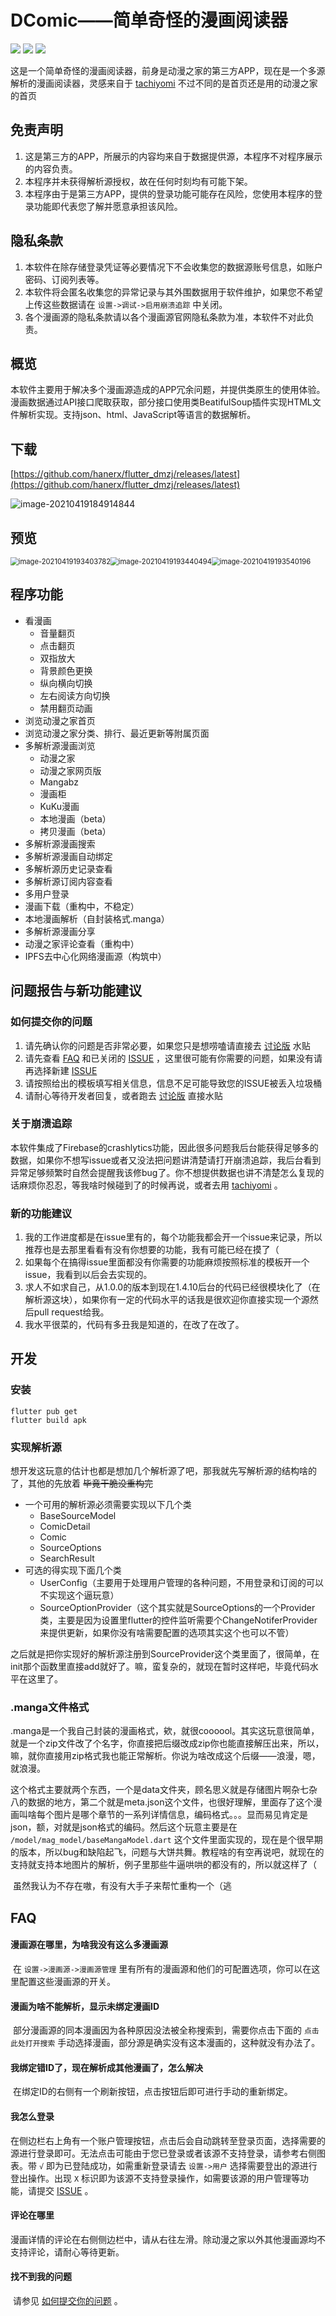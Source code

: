 # DComic——简单奇怪的漫画阅读器

[![](https://img.shields.io/github/v/release/hanerx/flutter_dmzj)](https://github.com/hanerx/flutter_dmzj/releases/latest) [![](https://img.shields.io/github/downloads/hanerx/flutter_dmzj/total)](https://github.com/hanerx/flutter_dmzj/releases) ![](https://img.shields.io/github/release-date/hanerx/flutter_dmzj)

​	这是一个简单奇怪的漫画阅读器，前身是动漫之家的第三方APP，现在是一个多源解析的漫画阅读器，灵感来自于 [tachiyomi](https://github.com/tachiyomiorg/tachiyomi) 不过不同的是首页还是用的动漫之家的首页

## 免责声明

1. 这是第三方的APP，所展示的内容均来自于数据提供源，本程序不对程序展示的内容负责。
2. 本程序并未获得解析源授权，故在任何时刻均有可能下架。
3. 本程序由于是第三方APP，提供的登录功能可能存在风险，您使用本程序的登录功能即代表您了解并愿意承担该风险。

## 隐私条款

1. 本软件在除存储登录凭证等必要情况下不会收集您的数据源账号信息，如账户密码、订阅列表等。
2. 本软件将会匿名收集您的异常记录与其外围数据用于软件维护，如果您不希望上传这些数据请在 `设置->调试->启用崩溃追踪` 中关闭。
3. 各个漫画源的隐私条款请以各个漫画源官网隐私条款为准，本软件不对此负责。

## 概览

​	本软件主要用于解决多个漫画源造成的APP冗余问题，并提供类原生的使用体验。漫画数据通过API接口爬取获取，部分接口使用类BeatifulSoup插件实现HTML文件解析实现。支持json、html、JavaScript等语言的数据解析。

## 下载

[https://github.com/hanerx/flutter_dmzj/releases/latest](https://github.com/hanerx/flutter_dmzj/releases/latest)

![image-20210419184914844](.\doc\image-20210419184914844.png)

## 预览

<img src=".\doc\image-20210419193403782.png" alt="image-20210419193403782" style="zoom: 80%;" /><img src=".\doc\image-20210419193440494.png" alt="image-20210419193440494" style="zoom: 80%;" /><img src=".\doc\image-20210419193540196.png" alt="image-20210419193540196" style="zoom: 80%;" />

## 程序功能

- 看漫画
  - 音量翻页
  - 点击翻页
  - 双指放大
  - 背景颜色更换
  - 纵向横向切换
  - 左右阅读方向切换
  - 禁用翻页动画
- 浏览动漫之家首页
- 浏览动漫之家分类、排行、最近更新等附属页面
- 多解析源漫画浏览
  - 动漫之家
  - 动漫之家网页版
  - Mangabz
  - 漫画柜
  - KuKu漫画
  - 本地漫画（beta）
  - 拷贝漫画（beta）
- 多解析源漫画搜索
- 多解析源漫画自动绑定
- 多解析源历史记录查看
- 多解析源订阅内容查看
- 多用户登录
- 漫画下载（重构中，不稳定）
- 本地漫画解析（自封装格式.manga）
- 多解析源漫画分享
- 动漫之家评论查看（重构中）
- IPFS去中心化网络漫画源（构筑中）

## 问题报告与新功能建议

### 如何提交你的问题

1. 请先确认你的问题是否非常必要，如果您只是想唠嗑请直接去 [讨论版](https://github.com/hanerx/dcomic/discussions) 水贴
2. 请先查看 [FAQ](#FAQ) 和已关闭的 [ISSUE](https://github.com/hanerx/dcomic/issues) ，这里很可能有你需要的问题，如果没有请再选择新建 [ISSUE](https://github.com/hanerx/dcomic/issues/new/choose)
3. 请按照给出的模板填写相关信息，信息不足可能导致您的ISSUE被丢入垃圾桶
4. 请耐心等待开发者回复，或者跑去 [讨论版](https://github.com/hanerx/dcomic/discussions) 直接水贴

### 关于崩溃追踪

​	本软件集成了Firebase的crashlytics功能，因此很多问题我后台能获得足够多的数据，如果你不想写issue或者又没法把问题讲清楚请打开崩溃追踪，我后台看到异常足够频繁时自然会提醒我该修bug了。你不想提供数据也讲不清楚怎么复现的话麻烦你忍忍，等我啥时候碰到了的时候再说，或者去用 [tachiyomi](https://github.com/tachiyomiorg/tachiyomi) 。

### 新的功能建议

1. 我的工作进度都是在issue里有的，每个功能我都会开一个issue来记录，所以推荐也是去那里看看有没有你想要的功能，我有可能已经在摸了（
2. 如果每个在搞得issue里面都没有你需要的功能麻烦按照标准的模板开一个issue，我看到以后会去实现的。
3. 求人不如求自己，从1.0.0的版本到现在1.4.10后台的代码已经很模块化了（在解析源这块），如果你有一定的代码水平的话我是很欢迎你直接实现一个源然后pull request给我。
4. 我水平很菜的，代码有多丑我是知道的，在改了在改了。

## 开发

### 安装

```shell
flutter pub get
flutter build apk
```

### 实现解析源

​	想开发这玩意的估计也都是想加几个解析源了吧，那我就先写解析源的结构啥的了，其他的先放着 ~~毕竟干脆没重构完~~

- 一个可用的解析源必须需要实现以下几个类
  - BaseSourceModel
  - ComicDetail
  - Comic
  - SourceOptions
  - SearchResult
- 可选的得实现下面几个类
  - UserConfig（主要用于处理用户管理的各种问题，不用登录和订阅的可以不实现这个逼玩意）
  - SourceOptionProvider（这个其实就是SourceOptions的一个Provider类，主要是因为设置里flutter的控件监听需要个ChangeNotiferProvider来提供更新，如果你没有啥需要配置的选项其实这个也可以不管）

​	之后就是把你实现好的解析源注册到SourceProvider这个类里面了，很简单，在init那个函数里直接add就好了。嘛，蛮复杂的，就现在暂时这样吧，毕竟代码水平在这里了。

### .manga文件格式

​	.manga是一个我自己封装的漫画格式，欸，就很coooool。其实这玩意很简单，就是一个zip文件改了个名字，你直接把后缀改成zip你也能直接解压出来，所以，嘛，就你直接用zip格式我也能正常解析。你说为啥改成这个后缀——浪漫，嗯，就浪漫。

​	这个格式主要就两个东西，一个是data文件夹，顾名思义就是存储图片啊杂七杂八的数据的地方，第二个就是meta.json这个文件，也很好理解，里面存了这个漫画叫啥每个图片是哪个章节的一系列详情信息，编码格式。。。显而易见肯定是json，额，对就是json格式的编码。然后这个玩意主要是在 `/model/mag_model/baseMangaModel.dart` 这个文件里面实现的，现在是个很早期的版本，所以bug和缺陷起飞，问题与大饼共舞。教程啥的有空再说吧，就现在的支持就支持本地图片的解析，例子里那些牛逼哄哄的都没有的，所以就这样了（

​	虽然我认为不存在嗷，有没有大手子来帮忙重构一个（逃

## FAQ

#### 漫画源在哪里，为啥我没有这么多漫画源

​	在 `设置->漫画源->漫画源管理` 里有所有的漫画源和他们的可配置选项，你可以在这里配置这些漫画源的开关。

#### 漫画为啥不能解析，显示未绑定漫画ID

​	部分漫画源的同本漫画因为各种原因没法被全称搜索到，需要你点击下面的 `点击此处打开搜索` 手动选择漫画，部分源是确实没有这本漫画的，这种就没有办法了。

#### 我绑定错ID了，现在解析成其他漫画了，怎么解决

​	在绑定ID的右侧有一个刷新按钮，点击按钮后即可进行手动的重新绑定。

#### 我怎么登录

​	在侧边栏右上角有一个账户管理按钮，点击后会自动跳转至登录页面，选择需要的源进行登录即可。无法点击可能由于您已登录或者该源不支持登录，请参考右侧图表。带 `√` 即为已登陆成功，如需重新登录请去 `设置->用户` 选择需要登出的源进行登出操作。出现 `X` 标识即为该源不支持登录操作，如需要该源的用户管理等功能，请提交 [ISSUE](https://github.com/hanerx/dcomic/issues/new/choose) 。

#### 评论在哪里

​	漫画详情的评论在右侧侧边栏中，请从右往左滑。除动漫之家以外其他漫画源均不支持评论，请耐心等待更新。

#### 找不到我的问题

​	请参见 [如何提交你的问题](#如何提交你的问题) 。